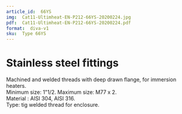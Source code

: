 ```yaml
---
article_id:  66YS
img:  Cat11-Ultimheat-EN-P212-66YS-20200224.jpg
pdf:  Cat11-Ultimheat-EN-P212-66YS-20200224.pdf
format:  diva-v1
sku:  Type 66YS
---
```

# Stainless steel fittings

Machined and welded threads with deep drawn flange, for immersion heaters.  
Minimum size: 1"1/2. 
Maximum size: M77 x 2.  
Material : AISI 304, AISI 316.  
Type: tig welded thread for enclosure.  

